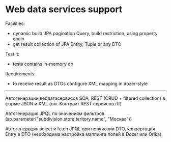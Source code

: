 Web data services support
==========

Facilities:
- dynamic build JPA pagination Query, build restriction, using property chain
- get result collection of JPA Entity, Tuple or any DTO

Test it:
- tests contains in-memory db

Requirements:
- to receive result as DTOs configure XML mapping in dozer-style

---------------------------------------------------------

Автогенерации вебдатасервисов SOA, REST (CRUD + filtered collection) в форме JSON и XML (см. Контракт REST сервисов.rtf)

Автогенерация JPQL по значениям фильтров (sp.parameter("subdivision.store.teritory.name", "Москва"))

Автогенерация select и fetch JPQL при получении DTO, конвертация Entry в DTO (необходима настройка маппинга полей в Dozer или Orika)

